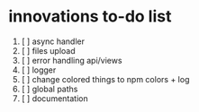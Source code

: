 # innovations to-do list

1. [ ] async handler
2. [ ] files upload
3. [ ] error handling api/views
4. [ ] logger
5. [ ] change colored things to npm colors + log
6. [ ] global paths
7. [ ] documentation
